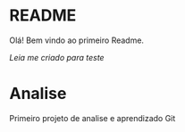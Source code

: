 # README #

Olá! Bem vindo ao primeiro Readme.

*Leia me criado para teste*	

# Analise

Primeiro projeto de analise e aprendizado Git
